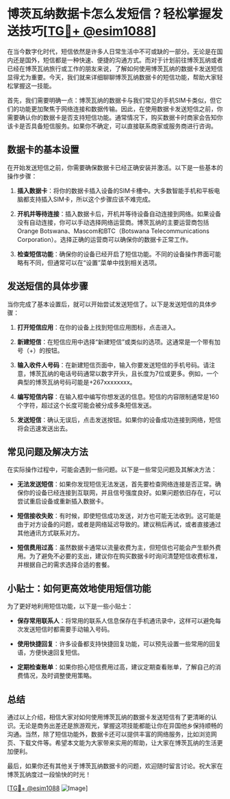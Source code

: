 # 博茨瓦纳数据卡怎么发短信？轻松掌握发送技巧[[TG💪+ @esim1088](https://t.me/s/esim1088)]

在当今数字化时代，短信依然是许多人日常生活中不可或缺的一部分。无论是在国内还是国外，短信都是一种快速、便捷的沟通方式。而对于计划前往博茨瓦纳或者已经在博茨瓦纳旅行或工作的朋友来说，了解如何使用博茨瓦纳的数据卡发送短信显得尤为重要。今天，我们就来详细聊聊博茨瓦纳数据卡的短信功能，帮助大家轻松掌握这一技能。

首先，我们需要明确一点：博茨瓦纳的数据卡与我们常见的手机SIM卡类似，但它们的功能更加聚焦于网络连接和数据传输。因此，在使用数据卡发送短信之前，你需要确认你的数据卡是否支持短信功能。通常情况下，购买数据卡时商家会告知你该卡是否具备短信服务。如果你不确定，可以直接联系商家或服务商进行咨询。

## 数据卡的基本设置

在开始发送短信之前，你需要确保数据卡已经正确安装并激活。以下是一些基本的操作步骤：

1. **插入数据卡**：将你的数据卡插入设备的SIM卡槽中。大多数智能手机和平板电脑都支持插入SIM卡，所以这个步骤应该不难完成。
   
2. **开机并等待连接**：插入数据卡后，开机并等待设备自动连接到网络。如果设备没有自动连接，你可以手动选择网络运营商。博茨瓦纳的主要运营商包括Orange Botswana、Mascom和BTC（Botswana Telecommunications Corporation）。选择正确的运营商可以确保你的数据卡正常工作。

3. **检查短信功能**：确保你的设备已经开启了短信功能。不同的设备操作界面可能略有不同，但通常可以在“设置”菜单中找到相关选项。

## 发送短信的具体步骤

当你完成了基本设置后，就可以开始尝试发送短信了。以下是发送短信的具体步骤：

1. **打开短信应用**：在你的设备上找到短信应用图标，点击进入。

2. **新建短信**：在短信应用中选择“新建短信”或类似的选项。这通常是一个带有加号（+）的按钮。

3. **输入收件人号码**：在新建短信页面中，输入你要发送短信的手机号码。请注意，博茨瓦纳的电话号码通常以数字开头，且长度为7位或更多。例如，一个典型的博茨瓦纳号码可能是+267xxxxxxxx。

4. **编写短信内容**：在输入框中编写你想发送的信息。短信的内容限制通常是160个字符，超过这个长度可能会被分成多条短信发送。

5. **发送短信**：确认无误后，点击发送按钮。如果你的设备成功连接到网络，短信将会迅速发送出去。

## 常见问题及解决方法

在实际操作过程中，可能会遇到一些问题。以下是一些常见问题及其解决方法：

- **无法发送短信**：如果你发现短信无法发送，首先要检查网络连接是否正常。确保你的设备已经连接到互联网，并且信号强度良好。如果问题依旧存在，可以尝试重启设备或重新插入数据卡。

- **短信接收失败**：有时候，即使短信成功发送，对方也可能无法收到。这可能是由于对方设备的问题，或者是网络延迟导致的。建议稍后再试，或者直接通过其他通讯方式联系对方。

- **短信费用过高**：虽然数据卡通常以流量收费为主，但短信也可能会产生额外费用。为了避免不必要的支出，建议你在购买数据卡时询问清楚短信收费标准，并根据自己的需求选择合适的套餐。

## 小贴士：如何更高效地使用短信功能

为了更好地利用短信功能，以下是一些小贴士：

- **保存常用联系人**：将常用的联系人信息保存在手机通讯录中，这样可以避免每次发送短信时都需要手动输入号码。

- **使用快捷回复**：许多设备都支持快捷回复功能，可以预先设置一些常用的回复语，方便快速回复短信。

- **定期检查账单**：如果你担心短信费用过高，建议定期查看账单，了解自己的消费情况，及时调整使用策略。

## 总结

通过以上介绍，相信大家对如何使用博茨瓦纳的数据卡发送短信有了更清晰的认识。无论是商务出差还是旅游观光，掌握这项技能都能让你在异国他乡保持顺畅的沟通。当然，除了短信功能外，数据卡还可以提供丰富的网络服务，比如浏览网页、下载文件等。希望本文能为大家带来实用的帮助，让大家在博茨瓦纳的生活更加便利。

最后，如果你还有其他关于博茨瓦纳数据卡的问题，欢迎随时留言讨论。祝大家在博茨瓦纳度过一段愉快的时光！

[[TG💪+ @esim1088](https://t.me/s/esim1088) ![Image](https://i.postimg.cc/4NQfJmqS/Snipaste-2025-05-13-00-14-12.png)]